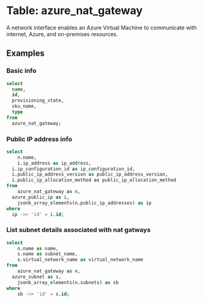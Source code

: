 # Table: azure_nat_gateway

A network interface enables an Azure Virtual Machine to communicate with internet, Azure, and on-premises resources.

## Examples

### Basic info

```sql
select
  name,
  id,
  provisioning_state,
  sku_name,
  type
from
  azure_nat_gateway;
```

### Public IP address info

```sql
select
	n.name,
	i.ip_address as ip_address,
  i.ip_configuration_id as ip_configuration_id,
  i.public_ip_address_version as public_ip_address_version,
  i.public_ip_allocation_method as public_ip_allocation_method
from
	azure_nat_gateway as n,
  azure_public_ip as i,
	jsonb_array_elements(n.public_ip_addresses) as ip
where
  ip ->> 'id' = i.id;
```


### List subnet details associated with nat gatways

```sql
select
	n.name as name,
	s.name as subnet_name,
	s.virtual_network_name as virtual_network_name
from
	azure_nat_gateway as n,
  azure_subnet as s,
	jsonb_array_elements(n.subnets) as sb
where
	sb ->> 'id' = s.id;
```